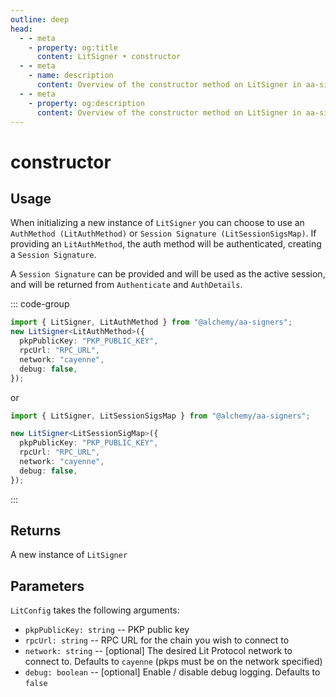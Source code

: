 ```yaml
---
outline: deep
head:
  - - meta
    - property: og:title
      content: LitSigner • constructor
  - - meta
    - name: description
      content: Overview of the constructor method on LitSigner in aa-signers
  - - meta
    - property: og:description
      content: Overview of the constructor method on LitSigner in aa-signers
---
```


# constructor

## Usage

When initializing a new instance of `LitSigner` you can choose to use an `AuthMethod (LitAuthMethod)` or `Session Signature (LitSessionSigsMap)`.
If providing an `LitAuthMethod`, the auth method will be authenticated, creating a `Session Signature`.

A `Session Signature` can be provided and will be used as the active session, and will be returned from `Authenticate` and `AuthDetails`.

::: code-group

```ts [example.ts]
import { LitSigner, LitAuthMethod } from "@alchemy/aa-signers";
new LitSigner<LitAuthMethod>({
  pkpPublicKey: "PKP_PUBLIC_KEY",
  rpcUrl: "RPC_URL",
  network: "cayenne",
  debug: false,
});
```

or

```ts [example.ts]
import { LitSigner, LitSessionSigsMap } from "@alchemy/aa-signers";

new LitSigner<LitSessionSigMap>({
  pkpPublicKey: "PKP_PUBLIC_KEY",
  rpcUrl: "RPC_URL",
  network: "cayenne",
  debug: false,
});
```

:::

## Returns

A new instance of `LitSigner`

## Parameters

`LitConfig` takes the following arguments:

- `pkpPublicKey: string` -- PKP public key
- `rpcUrl: string` -- RPC URL for the chain you wish to connect to
- `network: string` -- [optional] The desired Lit Protocol network to connect to. Defaults to `cayenne` (pkps must be on the network specified)
- `debug: boolean` -- [optional] Enable / disable debug logging. Defaults to `false`
